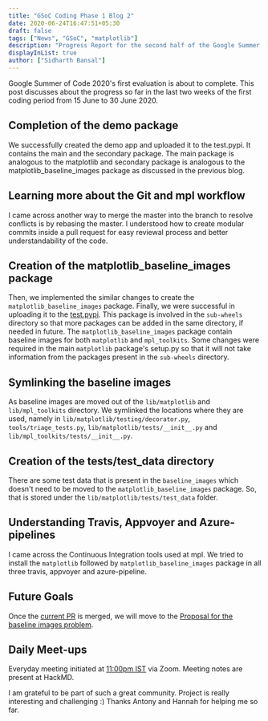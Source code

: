 ```yaml
---
title: "GSoC Coding Phase 1 Blog 2"
date: 2020-06-24T16:47:51+05:30
draft: false
tags: ["News", "GSoC", "matplotlib"]
description: "Progress Report for the second half of the Google Summer of Code 2020 Phase 1 for the Baseline Images Problem"
displayInList: true
author: ["Sidharth Bansal"]
---
```


Google Summer of Code 2020's first evaluation is about to complete. This post discusses about the progress so far in the last two weeks of the first coding period from 15 June to 30 June 2020.

## Completion of the demo package

We successfully created the demo app and uploaded it to the test.pypi. It contains the main and the secondary package. The main package is analogous to the matplotlib and secondary package is analogous to the matplotlib_baseline_images package as discussed in the previous blog.

## Learning more about the Git and mpl workflow

I came across another way to merge the master into the branch to resolve conflicts is by rebasing the master. I understood how to create modular commits inside a pull request for easy reviewal process and better understandability of the code.

## Creation of the matplotlib_baseline_images package

Then, we implemented the similar changes to create the `matplotlib_baseline_images` package. Finally, we were successful in uploading it to the [test.pypi](https://test.pypi.org/project/matplotlib.baseline-images/3.3.0rc1/#history). This package is involved in the `sub-wheels` directory so that more packages can be added in the same directory, if needed in future. The `matplotlib_baseline_images` package contain baseline images for both `matplotlib` and `mpl_toolkits`.
Some changes were required in the main `matplotlib` package's setup.py so that it will not take information from the packages present in the `sub-wheels` directory.

## Symlinking the baseline images

As baseline images are moved out of the `lib/matplotlib` and `lib/mpl_toolkits` directory. We symlinked the locations where they are used, namely in `lib/matplotlib/testing/decorator.py`, `tools/triage_tests.py`, `lib/matplotlib/tests/__init__.py` and `lib/mpl_toolkits/tests/__init__.py`.

## Creation of the tests/test_data directory

There are some test data that is present in the `baseline_images` which doesn't need to be moved to the `matplotlib_baseline_images` package. So, that is stored under the `lib/matplotlib/tests/test_data` folder.

## Understanding Travis, Appvoyer and Azure-pipelines

I came across the Continuous Integration tools used at mpl. We tried to install the `matplotlib` followed by `matplotlib_baseline_images` package in all three travis, appvoyer and azure-pipeline.

## Future Goals

Once the [current PR](https://github.com/matplotlib/matplotlib/pull/17557) is merged, we will move to the [Proposal for the baseline images problem](https://github.com/matplotlib/matplotlib/issues/16447).

## Daily Meet-ups

Everyday meeting initiated at [11:00pm IST](https://everytimezone.com/) via Zoom. Meeting notes are present at HackMD.

I am grateful to be part of such a great community. Project is really interesting and challenging :) Thanks Antony and Hannah for helping me so far.
